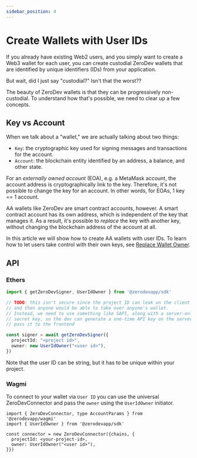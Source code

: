 ```yaml
---
sidebar_position: 4
---
```


# Create Wallets with User IDs

If you already have existing Web2 users, and you simply want to create a Web3 wallet for each user, you can create custodial ZeroDev wallets that are identified by unique identifiers (IDs) from your application. 

But wait, did I just say "custodial?" Isn't that the worst??

The beauty of ZeroDev wallets is that they can be progressively non-custodial.  To understand how that's possible, we need to clear up a few concepts.

## Key vs Account

When we talk about a "wallet," we are actually talking about two things:

- `Key`: the cryptographic key used for signing messages and transactions for the account.
- `Account`: the blockchain entity identified by an address, a balance, and other state.

For an *externally owned account* (EOA), e.g. a MetaMask account, the account address is cryptographically link to the key.  Therefore, it's not possible to change the key for an account.  In other words, for EOAs, 1 key == 1 account.

AA wallets like ZeroDev are smart contract accounts, however.  A smart contract account has its own address, which is independent of the key that manages it.  As a result, it's possible to *replace* the key with another key, without changing the blockchain address of the account at all.

In this article we will show how to create AA wallets with user IDs.  To learn how to let users take control with their own keys, see [Replace Wallet Owner](/use-wallets/replace-wallet-owner).

## API

### Ethers

```typescript
import { getZeroDevSigner, UserIdOwner } from '@zerodevapp/sdk'

// TODO: this isn't secure since the project ID can leak on the client side
// and then anyone would be able to take over anyone's wallet.
// Instead, we need to use something like SAPI, along with a server-only
// secret key, so the dev can generate a one-time API key on the server and
// pass it to the frontend

const signer = await getZeroDevSigner({
  projectId: "<project id>",
  owner: new UserIdOwner("<user id>"),
})
```

Note that the user ID can be string, but it has to be unique within your project.

### Wagmi

To connect to your wallet via `User ID` you can use the universal ZeroDevConnector and pass the `owner` using the `UserIdOwner` initiator.
```
import { ZeroDevConnector, type AccountParams } from '@zerodevapp/wagmi'
import { UserIdOwner } from '@zerodevapp/sdk'

const connector = new ZeroDevConnector({chains, {
  projectId: <your-project-id>,
  owner: UserIdOwner("<user id>"),
}})
```